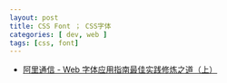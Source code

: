 ```yaml
---
layout: post
title: CSS Font ； CSS字体
categories: [ dev, web ]
tags: [css, font]
---
```


* [阿里通信 - Web 字体应用指南最佳实践修炼之道（上）](https://aliqin.github.io/2016-08-21-web-font-1/)













































